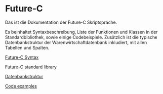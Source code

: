 # Future-C

Das ist die Dokumentation der Future-C Skriptsprache.

Es beinhaltet Syntaxbeschreibung, Liste der Funktionen und Klassen in der Standardbibliothek, sowie einige Codebeispiele.
Zusätzlich ist die typische Datenbankstruktur der Warenwirtschaftdatenbank inkludiert, mit allen Tabellen und Spalten.

[Future-C Syntax](future-c-syntax.md)

[Future-C standard library](future-c-functions.md)

[Datenbankstruktur](datenbankstruktur.md)

[Code examples](snippets.md)
